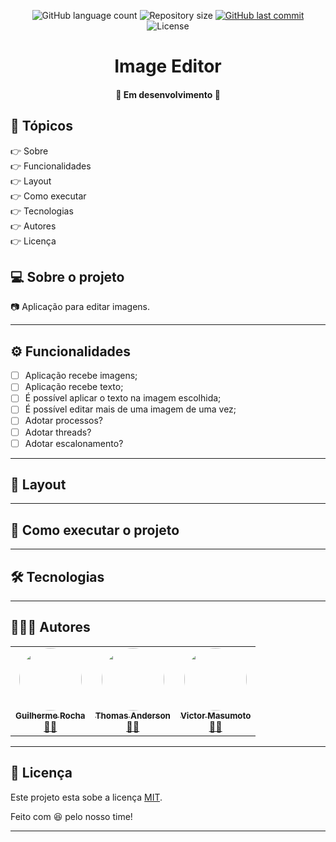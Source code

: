 <p align="center">
  <img alt="GitHub language count" src="https://img.shields.io/github/languages/count/grochavieira/BetaPrice?color=%2304D361&style=for-the-badge">

  <img alt="Repository size" src="https://img.shields.io/github/repo-size/grochavieira/BetaPrice?style=for-the-badge">
  
  <a href="https://github.com/grochavieira/BetaPrice/commits/master">
    <img alt="GitHub last commit" src="https://img.shields.io/github/last-commit/grochavieira/BetaPrice?style=for-the-badge">
  </a>
    
   <img alt="License" src="https://img.shields.io/badge/license-MIT-brightgreen?style=for-the-badge">
  
 
</p>
<h1 align="center">
    Image Editor
</h1>

<h4 align="center"> 
	🚧  Em desenvolvimento 🚧
</h4>

## 🏁 Tópicos

<p>
 👉<a href="#-sobre-o-projeto" style="text-decoration: none; "> Sobre</a> <br/>
👉<a href="#-funcionalidades" style="text-decoration: none; "> Funcionalidades</a> <br/>
👉<a href="#-layout" style="text-decoration: none"> Layout</a> <br/>
👉<a href="#-como-executar-o-projeto" style="text-decoration: none"> Como executar</a> <br/>
👉<a href="#-tecnologias" style="text-decoration: none"> Tecnologias</a> <br/>
👉<a href="#-autores" style="text-decoration: none"> Autores</a> <br/>
👉<a href="#user-content--licença" style="text-decoration: none"> Licença</a>

</p>

## 💻 Sobre o projeto

📷 Aplicação para editar imagens.

---

<a name="-funcionalidades"></a>

## ⚙️ Funcionalidades

- [ ] Aplicação recebe imagens;
- [ ] Aplicação recebe texto;
- [ ] É possível aplicar o texto na imagem escolhida;
- [ ] É possível editar mais de uma imagem de uma vez;
- [ ] Adotar processos?
- [ ] Adotar threads?
- [ ] Adotar escalonamento?

---

## 🎨 Layout

---

## 🚀 Como executar o projeto

---

## 🛠 Tecnologias

---

<a name="-autor"></a>

## 👨🏽‍💻 **Autores**

<table>
  <tr>
    <td align="center"><a href="https://github.com/grochavieira"><img style="border-radius: 50%;" src="https://avatars1.githubusercontent.com/u/48029638?s=460&u=f8d11a7aa9ce76a782ef140a075c5c81be878f00&v=4" width="100px;" alt=""/><br /><sub><b> Guilherme Rocha </b></sub></a><br /><a href="https://www.linkedin.com/in/grochavieira/" title="Linkedin">🦸‍♂️</a></td>
    <td align="center"><a href="https://github.com/thomasafc"><img style="border-radius: 50%;" src="https://avatars1.githubusercontent.com/u/48140030?s=460&v=4" width="100px;" alt=""/><br /><sub><b> Thomas Anderson </b></sub></a><br /><a href="https://github.com/thomasafc" title="Github">🦸‍♂️</a></td>
    <td align="center"><a href="https://github.com/victor-m302"><img style="border-radius: 50%;" src="https://avatars2.githubusercontent.com/u/49913795?s=460&u=c6146fa6f6ee284c21a2c18daf33e5b066897309&v=4" width="100px;" alt=""/><br /><sub><b> Victor Masumoto </b></sub></a><br /><a href="https://github.com/victor-m302 " title="Github">🦸‍♂️</a></td>

  </tr>
</table>

---

## 📝 Licença

Este projeto esta sobe a licença [MIT](./LICENSE).

Feito com :satisfied: pelo nosso time!

---
